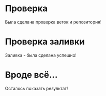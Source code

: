 # Проверка

Была сделана проверка веток и репозитория!

# Проверка заливки

Заливка - была сделана успешно!

# Вроде всё...

Осталось показать результат!